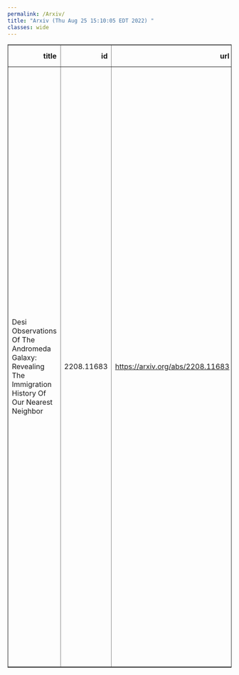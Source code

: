 ```yaml
---
permalink: /Arxiv/
title: "Arxiv (Thu Aug 25 15:10:05 EDT 2022) "
classes: wide
---
```

<table border="1" class="dataframe">
  <thead>
    <tr style="text-align: right;">
      <th>title</th>
      <th>id</th>
      <th>url</th>
      <th>authors</th>
      <th>Local Authors</th>
    </tr>
  </thead>
  <tbody>
    <tr>
      <td>Desi Observations Of The Andromeda Galaxy: Revealing The Immigration   History Of Our Nearest Neighbor</td>
      <td>2208.11683</td>
      <td><a href="https://arxiv.org/abs/2208.11683" target="_blank">https://arxiv.org/abs/2208.11683</a></td>
      <td>Arjun Dey, Joan R. Najita, S. E. Koposov, J. Josephy-Zack, Gabriel Maxemin, Eric F. Bell, C. Poppett, E. Patel, L. Beraldo E Silva, A. Raichoor, D. Schlegel, D. Lang, A. Meisner, Adam D. Myers, J. Aguilar, S. Ahlen, C. Allende Prieto, D. Brooks, A. P. Cooper, K. S. Dawson, A. De La Macorra, P. Doel, A. Font-Ribera, Juan Garcia-Bellido, S. Gontcho A Gontcho, J. Guy, K. Honscheid, R. Kehoe, T. Kisner, A. Kremin, M. Landriau, L. Le Guillou, Michael E. Levi, T. S. Li, Paul Martini, R. Miquel, J. Moustakas, Jundan Nie, N. Palanque-Delabrouille, F. Prada, E. F. Schlafly, Ray M. Sharples, Gregory Tarle, Yuan-Sen Ting, L. Tyas, M. Valluri, Risa H. Wechsler, H. Zou</td>
      <td>Klaus Honscheid, Paul Martini</td>
    </tr>
  </tbody>
</table>